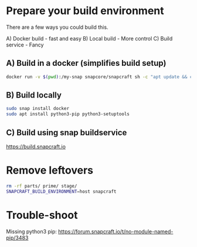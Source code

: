 # Prepare your build environment

There are a few ways you could build this.

A) Docker build - fast and easy
B) Local build - More control
C) Build service - Fancy

## A) Build in a docker (simplifies build setup)
```bash
docker run -v $(pwd):/my-snap snapcore/snapcraft sh -c "apt update && cd /my-snap && snapcraft"
```

## B) Build locally
```bash
sudo snap install docker
sudo apt install python3-pip python3-setuptools
```

## C) Build using snap buildservice
https://build.snapcraft.io


# Remove leftovers
```bash
rm -rf parts/ prime/ stage/ 
SNAPCRAFT_BUILD_ENVIRONMENT=host snapcraft
```

# Trouble-shoot

Missing python3 pip:
   https://forum.snapcraft.io/t/no-module-named-pip/3483
